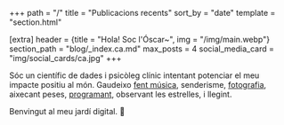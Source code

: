 +++
path = "/"
title = "Publicacions recents"
sort_by = "date"
template = "section.html"

[extra]
header = {title = "Hola! Soc l'Óscar~", img = "/img/main.webp"}
section_path = "blog/_index.ca.md"
max_posts = 4
social_media_card = "img/social_cards/ca.jpg"
+++

Sóc un científic de dades i psicòleg clínic intentant potenciar el meu impacte positiu al món. Gaudeixo [fent música](https://soundcloud.com/oskerwyld/sets/ii_album), senderisme, [fotografia](https://instagram.com/oskerwyld), aixecant peses, [programant](https://github.com/welpo), observant les estrelles, i llegint.

Benvingut al meu jardí digital. 🌱
